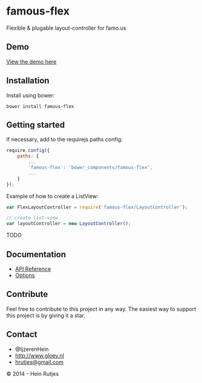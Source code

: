 famous-flex
==========

Flexible & plugable layout-controller for famo.us

## Demo

[View the demo here](https://rawgit.com/IjzerenHein/famous-flex-demo/master/index.html)

## Installation

Install using bower:

	bower install famous-flex

## Getting started

If necessary, add to the requirejs paths config:

```javascript
require.config({
    paths: {
        ...
        'famous-flex': 'bower_components/famous-flex',
        ...
    }
});
```

Example of how to create a ListView:

```javascript
var FlexLayoutController = require('famous-flex/LayoutController');

// create list-view
var layoutController = new LayoutController();
```
TODO

## Documentation

- [API Reference](docs/CollectionView.md)
- [Options](docs/CollectionView.md#module_CollectionView)

## Contribute

Feel free to contribute to this project in any way.
The easiest way to support this project is by giving it a star.

## Contact
- 	@IjzerenHein
- 	http://www.gloey.nl
- 	hrutjes@gmail.com

© 2014 - Hein Rutjes
